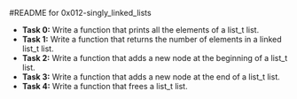 #README for 0x012-singly_linked_lists

- **Task 0:** Write a function that prints all the elements of a list_t list.
- **Task 1:** Write a function that returns the number of elements in a linked
list_t list.
- **Task 2:** Write a function that adds a new node at the beginning of a list_t
list.
- **Task 3:** Write a function that adds a new node at the end of a list_t list.
- **Task 4:** Write a function that frees a list_t list.
